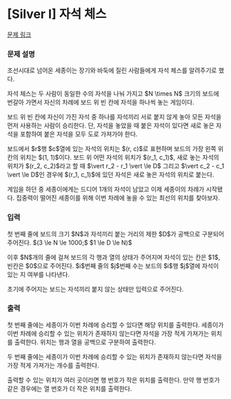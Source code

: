 # [Silver I] 자석 체스

[문제 링크](https://www.acmicpc.net/problem/32334) 

### 문제 설명

<p>조선시대로 넘어온 세종이는 장기와 바둑에 질린 사람들에게 자석 체스를 알려주기로 했다.</p>

<p>자석 체스는 두 사람이 동일한 수의 자석을 나눠 가지고 $N \times N$ 크기의 보드에 번갈아 가면서 자신의 차례에 보드 위 빈 칸에 자석을 하나씩 놓는 게임이다.</p>

<p>보드 위 빈 칸에 자신이 가진 자석 중 하나를 자석끼리 서로 붙지 않게 놓아 모든 자석을 먼저 사용하는 사람이 승리한다. 단, 자석을 놓았을 때 붙은 자석이 있다면 새로 놓은 자석을 포함하여 붙은 자석을 모두 도로 가져가야 한다.</p>

<p>보드에서 $r$행 $c$열에 있는 자석의 위치는 $(r, c)$로 표현하며 보드의 가장 왼쪽 위 칸의 위치는 $(1, 1)$이다. 보드 위 어떤 자석의 위치가 $(r_1, c_1)$, 새로 놓는 자석의 위치가 $(r_2, c_2)$라고 할 때 $\vert r_2 - r_1 \vert \le D$ 그리고 $\vert c_2 - c_1 \vert \le D$인 경우에 $(r_1, c_1)$에 있던 자석은 새로 놓은 자석의 위치로 붙는다.</p>

<p>게임을 하던 중 세종이에게는 드디어 1개의 자석이 남았고 이제 세종이의 차례가 시작됐다. 집중력이 떨어진 세종이를 위해 이번 차례에 놓을 수 있는 최선의 위치를 찾아보자.</p>

### 입력 

 <p>첫 번째 줄에 보드의 크기 $N$과 자석끼리 붙는 거리의 제한 $D$가 공백으로 구분되어 주어진다. $(3 \le N \le 1000;$ $1 \le D \le N)$</p>

<p>이후 $N$개의 줄에 걸쳐 보드의 각 행과 열의 상태가 주어지며 자석이 있는 칸은 $1$, 빈칸은 $0$으로 주어진다. $i$번째 줄의 $j$번째 수는 보드의 $i$행 $j$열에 자석이 있는 지 여부를 나타낸다.</p>

<p>초기에 주어지는 보드는 자석끼리 붙지 않는 상태만 입력으로 주어진다.</p>

### 출력 

 <p>첫 번째 줄에는 세종이가 이번 차례에 승리할 수 있다면 해당 위치를 출력한다. 세종이가 이번 차례에 승리할 수 있는 위치가 존재하지 않는다면 자석을 가장 적게 가져가는 위치를 출력한다. 위치는 행과 열을 공백으로 구분하여 출력한다.</p>

<p>두 번째 줄에는 세종이가 이번 차례에 승리할 수 있는 위치가 존재하지 않는다면 자석을 가장 적게 가져가는 개수를 출력한다.</p>

<p>출력할 수 있는 위치가 여러 곳이라면 행 번호가 작은 위치를 출력한다. 만약 행 번호가 같은 경우에는 열 번호가 더 작은 위치를 출력한다.</p>

